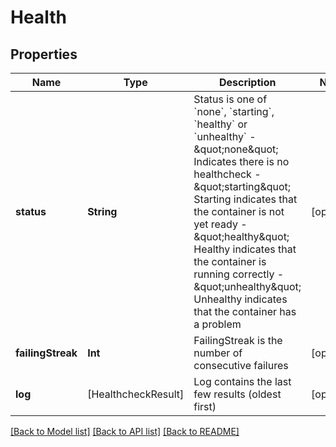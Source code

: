 # Health

## Properties
Name | Type | Description | Notes
------------ | ------------- | ------------- | -------------
**status** | **String** | Status is one of &#x60;none&#x60;, &#x60;starting&#x60;, &#x60;healthy&#x60; or &#x60;unhealthy&#x60;  - \&quot;none\&quot;      Indicates there is no healthcheck - \&quot;starting\&quot;  Starting indicates that the container is not yet ready - \&quot;healthy\&quot;   Healthy indicates that the container is running correctly - \&quot;unhealthy\&quot; Unhealthy indicates that the container has a problem  | [optional] 
**failingStreak** | **Int** | FailingStreak is the number of consecutive failures | [optional] 
**log** | [HealthcheckResult] | Log contains the last few results (oldest first)  | [optional] 

[[Back to Model list]](../README.md#documentation-for-models) [[Back to API list]](../README.md#documentation-for-api-endpoints) [[Back to README]](../README.md)


